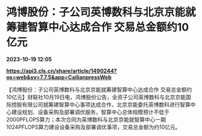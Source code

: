 # 鸿博股份：子公司英博数科与北京京能就筹建智算中心达成合作 交易总金额约10亿元

**2023-10-19 12:05**

**https://api3.cls.cn/share/article/1490244?os=web&sv=7.7.5&app=CailianpressWeb**

【鸿博股份：子公司英博数科与北京京能就筹建智算中心达成合作 交易总金额约10亿元】财联社10月19日电，鸿博股份公告，全资子公司英博数科与北京京能国际控股有限公司就筹建智算中心事项达成合作，北京京能委托英博数科进行智算中心建设规划、设备采购及部署调优服务，智算中心总体规模预计不低于2000PFLOPS算力；本次合同为英博数科与北京京能就智算中心一期1024PFLOPS算力建设设备采购及部署调优事项，交易总金额为约10亿元。